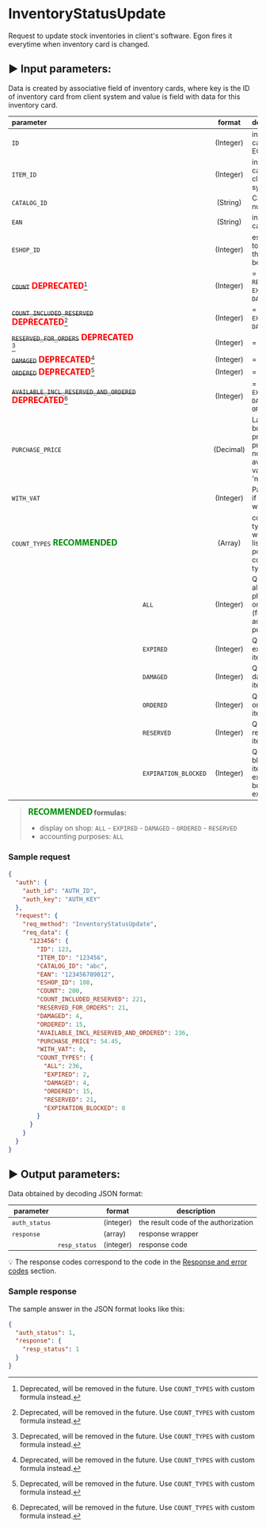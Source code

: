 # InventoryStatusUpdate

Request to update stock inventories in client's software. Egon fires it everytime when inventory card is changed.

## :arrow_forward: Input parameters:

Data is created by associative field of inventory cards, where key is the ID of inventory card from client system and
value is field with data for this inventory card.

| parameter                                                                                       |                      |  format   | description                                                           |
|:------------------------------------------------------------------------------------------------|:---------------------|:---------:|:----------------------------------------------------------------------|
| `ID`  |    | (Integer) | inventory card ID in EGON                  |
| `ITEM_ID`                                                                                       |                      | (Integer) | inventory card ID in client system                                    |
| `CATALOG_ID`                                                                                    |                      | (String)  | Catalog number                                                        |
| `EAN`                                                                                           |                      | (String)  | inventory card EAN                                                    |
| `ESHOP_ID`                                                                                      |                      | (Integer) | eshop ID, to which the card belongs                                   |
| ~~`COUNT`~~ ![deprecated](../../assets/images/deprecated.png)[^1]                               |                      | (Integer) | = `ALL` - `RESERVED` - `EXPIRED` - `DAMAGED`                          |
| ~~`COUNT_INCLUDED_RESERVED`~~ ![deprecated](../../assets/images/deprecated.png)[^1]             |                      | (Integer) | = `ALL` - `EXPIRED` - `DAMAGED`                                       |
| ~~`RESERVED_FOR_ORDERS`~~ ![deprecated](../../assets/images/deprecated.png)[^1]                 |                      | (Integer) | = `RESERVED`                                                          |
| ~~`DAMAGED`~~ ![deprecated](../../assets/images/deprecated.png)[^1]                             |                      | (Integer) | = `DAMAGED`                                                           |
| ~~`ORDERED`~~ ![deprecated](../../assets/images/deprecated.png)[^1]                             |                      | (Integer) | = `ORDERED`                                                           |
| ~~`AVAILABLE_INCL_RESERVED_AND_ORDERED`~~ ![deprecated](../../assets/images/deprecated.png)[^1] |                      | (Integer) | = `ALL` - `EXPIRED` - `DAMAGED` + `ORDERED`                           |
| `PURCHASE_PRICE`                                                                                |                      | (Decimal) | Last known buying price of product, if not available, value is 'null' |
| `WITH_VAT`                                                                                      |                      | (Integer) | Parameter, if price is with VAT                                       |
| `COUNT_TYPES` ![recommended](../../assets/images/recommended.png)                               |                      |  (Array)  | count types wrapper, list of possible count types                     |
|                                                                                                 | `ALL`                | (Integer) | Quantity of all items physically on stock (for accounting purposes)   |
|                                                                                                 | `EXPIRED`            | (Integer) | Quantity of expired items                                             |
|                                                                                                 | `DAMAGED`            | (Integer) | Quantity of damaged items                                             |
|                                                                                                 | `ORDERED`            | (Integer) | Quantity of ordered items                                             |
|                                                                                                 | `RESERVED`           | (Integer) | Quantity of reserved items                                            |
|                                                                                                 | `EXPIRATION_BLOCKED` | (Integer) | Quantity of blocked items by expiration, but not expired yet          |

> **![recommended](../../assets/images/recommended.png) formulas:**
> - display on shop: `ALL` - `EXPIRED` - `DAMAGED` - `ORDERED` - `RESERVED`
> - accounting purposes: `ALL`

### Sample request

```json
{
  "auth": {
    "auth_id": "AUTH_ID",
    "auth_key": "AUTH_KEY"
  },
  "request": {
    "req_method": "InventoryStatusUpdate",
    "req_data": {
      "123456": {
        "ID": 123,
        "ITEM_ID": "123456",
        "CATALOG_ID": "abc",
        "EAN": "123456789012",
        "ESHOP_ID": 108,
        "COUNT": 200,
        "COUNT_INCLUDED_RESERVED": 221,
        "RESERVED_FOR_ORDERS": 21,
        "DAMAGED": 4,
        "ORDERED": 15,
        "AVAILABLE_INCL_RESERVED_AND_ORDERED": 236,
        "PURCHASE_PRICE": 54.45,
        "WITH_VAT": 0,
        "COUNT_TYPES": {
          "ALL": 236,
          "EXPIRED": 2,
          "DAMAGED": 4,
          "ORDERED": 15,
          "RESERVED": 21,
          "EXPIRATION_BLOCKED": 0
        }
      }
    }
  }
}
```

## :arrow_forward: Output parameters:

Data obtained by decoding JSON format:

| parameter     |               | format    | description                          |
|---------------|---------------|-----------|--------------------------------------|
| `auth_status` |               | (integer) | the result code of the authorization |
| `response`    |               | (array)   | response wrapper                     |
|               | `resp_status` | (integer) | response code                        |

:bulb: The response codes correspond to the code in
the [Response and error codes](../../code-lists/response-codes.md#--resp_status-codes)
section.

### Sample response

The sample answer in the JSON format looks like this:

```json
{
  "auth_status": 1,
  "response": {
    "resp_status": 1
  }
}
```

[^1]: Deprecated, will be removed in the future. Use `COUNT_TYPES` with custom formula instead.
